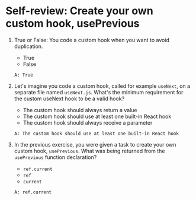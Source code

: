 # Self-review: Create your own custom hook, usePrevious

1. True or False: You code a custom hook when you want to avoid duplication.
    - True
    - False
    ```
    A: True
    ```

2. Let's imagine you code a custom hook, called for example `useNext`, on a separate file named `useNext.js`. What's the minimum requirement for the custom useNext hook to be a valid hook?
    - The custom hook should always return a value
    - The custom hook should use at least one built-in React hook
    - The custom hook should always receive a parameter
    ```
    A: The custom hook should use at least one built-in React hook
    ```

3. In the previous exercise, you were given a task to create your own custom hook, `usePrevious`. What was being returned from the `usePrevious` function declaration?
    - `ref.current`
    - `ref`
    - `current`
    ```
    A: ref.current
    ```
